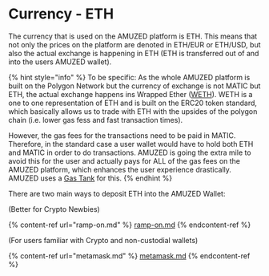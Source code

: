 # Currency - ETH

The currency that is used on the AMUZED platform is ETH. This means that not only the prices on the platform are denoted in ETH/EUR or ETH/USD, but also the actual exchange is happening in ETH (ETH is transferred out of and into the users AMUZED wallet).&#x20;

{% hint style="info" %}
To be specific: As the whole AMUZED platform is built on the Polygon Network but the currency of exchange is not MATIC but ETH, the actual exchange happens ins Wrapped Ether ([WETH](https://polygonscan.com/token/0x7ceb23fd6bc0add59e62ac25578270cff1b9f619)). WETH is a one to one representation of ETH and is built on the ERC20 token standard, which basically allows us to trade with ETH with the upsides of the polygon chain (i.e. lower gas fess and fast transaction times).&#x20;

However, the gas fees for the transactions need to be paid in MATIC. Therefore, in the standard case a user wallet would have to hold both ETH and MATIC in order to do transactions. AMUZED is going the extra mile to avoid this for the user and actually pays for ALL of the gas fees on the AMUZED platform, which enhances the user experience drastically. AMUZED uses a [Gas Tank](../matic-gas-tank.md) for this.&#x20;
{% endhint %}

There are two main ways to deposit ETH into the AMUZED Wallet:&#x20;

(Better for Crypto Newbies)

{% content-ref url="ramp-on.md" %}
[ramp-on.md](ramp-on.md)
{% endcontent-ref %}

(For users familiar with Crypto and non-custodial wallets)

{% content-ref url="metamask.md" %}
[metamask.md](metamask.md)
{% endcontent-ref %}

